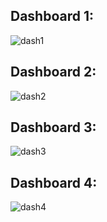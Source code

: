 ## Dashboard 1: 

![dash1](https://github.com/Shriyaak/Virtual_Internships/blob/1c5bfaa274eedbccd8b87fc397030f1e238a0717/MyThrivingChild/Screenshot%20(59)%20(1).png) 

## Dashboard 2: 
![dash2](https://github.com/Shriyaak/Virtual_Internships/blob/8460a358d27c50a8e3a8604f31729cc85d1a0154/MyThrivingChild/Screenshot%20(60)%20(1).png)

## Dashboard 3: 
![dash3](https://github.com/Shriyaak/Virtual_Internships/blob/9a1c9a9520290b5ddf2e545c8c89075b8bf16bd5/MyThrivingChild/Screenshot%20(61)%20(1).png) 

## Dashboard 4: 
![dash4]() 
